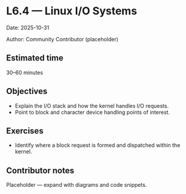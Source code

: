 # L6.4 — Linux I/O Systems

Date: 2025-10-31

Author: Community Contributor (placeholder)

## Estimated time
30–60 minutes

## Objectives
- Explain the I/O stack and how the kernel handles I/O requests.
- Point to block and character device handling points of interest.

## Exercises
- Identify where a block request is formed and dispatched within the kernel.

## Contributor notes
Placeholder — expand with diagrams and code snippets.
